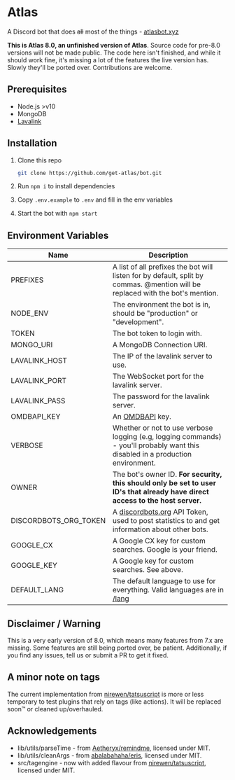 # Atlas

A Discord bot that does ~~all~~ most of the things - [atlasbot.xyz](https://atlasbot.xyz)

**This is Atlas 8.0, an unfinished version of Atlas**. Source code for pre-8.0 versions will not be made public. The code here isn't finished, and while it should work fine, it's missing a lot of the features the live version has. Slowly they'll be ported over. Contributions are welcome.

## Prerequisites

- Node.js >v10
- MongoDB
- [Lavalink](https://github.com/Frederikam/Lavalink)

## Installation

1. Clone this repo

   ```bash
   git clone https://github.com/get-atlas/bot.git
   ```

2. Run `npm i` to install dependencies

3. Copy `.env.example` to `.env` and fill in the env variables

4. Start the bot with `npm start`

## Environment Variables

| Name                  | Description                                                                                                                     |
| --------------------- | ------------------------------------------------------------------------------------------------------------------------------- |
| PREFIXES              | A list of all prefixes the bot will listen for by default, split by commas. @mention will be replaced with the bot's mention.   |
| NODE_ENV              | The environment the bot is in, should be "production" or "development".                                                         |
| TOKEN                 | The bot token to login with.                                                                                                    |
| MONGO_URI             | A MongoDB Connection URI.                                                                                                       |
| LAVALINK_HOST         | The IP of the lavalink server to use.                                                                                           |
| LAVALINK_PORT         | The WebSocket port for the lavalink server.                                                                                     |
| LAVALINK_PASS         | The password for the lavalink server.                                                                                           |
| OMDBAPI_KEY           | An [OMDBAPI](http://omdbapi.com/apikey.aspx) key.                                                                               |
| VERBOSE               | Whether or not to use verbose logging (e.g, logging commands) - you'll probably want this disabled in a production environment. |
| OWNER                 | The bot's owner ID. **For security, this should only be set to user ID's that already have direct access to the host server.**  |
| DISCORDBOTS_ORG_TOKEN | A [discordbots.org](https://discordbots.org/) API Token, used to post statistics to and get information about other bots.       |
| GOOGLE_CX             | A Google CX key for custom searches. Google is your friend.                                                                     |
| GOOGLE_KEY            | A Google key for custom searches. See above.                                                                                    |
| DEFAULT_LANG          | The default language to use for everything. Valid languages are in [/lang](/lang)                                               |

## Disclaimer / Warning

This is a very early version of 8.0, which means many features from 7.x are missing. Some features are still being ported over, be patient. Additionally, if you find any issues, tell us or submit a PR to get it fixed.

## A minor note on tags

The current implementation from [nirewen/tatsuscript](https://github.com/nirewen/tatsuscript) is more or less temporary to test plugins that rely on tags (like actions). It will be replaced soon:tm: or cleaned up/overhauled.

## Acknowledgements

- lib/utils/parseTime - from [Aetheryx/remindme](https://github.com/Aetheryx/remindme/blob/edb8d301c633379e7fa3d4141226143cc3358906/src/utils/parseTime.js#L1), licensed under MIT.
- lib/utils/cleanArgs - from [abalabahaha/eris](https://github.com/abalabahaha/eris/blob/e6208fa8ab49d526df5276620ac21eb351da3954/lib/structures/Message.js#L147), licensed under MIT.
- src/tagengine - now with added flavour from [nirewen/tatsuscript](https://github.com/nirewen/tatsuscript), licensed under MIT.
